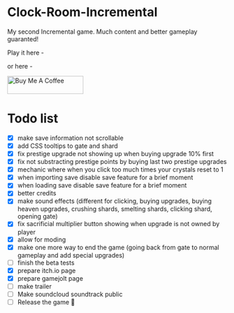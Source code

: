 # Clock-Room-Incremental
My second Incremental game. Much content and better gameplay guaranted!

Play it here - 

or here - 

<a href="https://www.buymeacoffee.com/pouek" target="_blank"><img src="https://cdn.buymeacoffee.com/buttons/default-orange.png" alt="Buy Me A Coffee" height="41" width="174"></a>

# Todo list
- [x] make save information not scrollable
- [x] add CSS tooltips to gate and shard
- [x] fix prestige upgrade not showing up when buying upgrade 10% first
- [x] fix not substracting prestige points by buying last two prestige upgrades
- [x] mechanic where when you click too much times your crystals reset to 1
- [x] when importing save disable save feature for a brief moment
- [x] when loading save disable save feature for a brief moment
- [x] better credits
- [x] make sound effects (different for clicking, buying upgrades, buying heaven upgrades, crushing shards, smelting shards, clicking shard, opening gate)
- [x] fix sacrificial multiplier button showing when upgrade is not owned by player
- [x] allow for moding
- [x] make one more way to end the game (going back from gate to normal gameplay and add special upgrades)
- [ ] finish the beta tests
- [x] prepare itch.io page
- [x] prepare gamejolt page
- [ ] make trailer
- [ ] Make soundcloud soundtrack public
- [ ] Release the game 🎉
